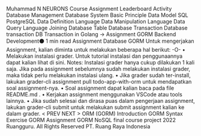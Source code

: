 
Muhammad N
NEURONS Course Assignment Leaderboard Activity
Database Management
Database System
Basic Principle
Data Model
SQL
PostgreSQL
Data Definition Language
Data Manipulation Language
Data Query Language
Joining Database Table
Database Transaction
Database transaction
DB Transaction in Golang →
Assignment GORM
Backend Development⚫ 1 min read
Assignment Database GORM
Untuk mengerjakan Assignment, kalian diminta untuk melakukan beberapa hal berikut:
-O-
• Melakukan instalasi grader. Untuk tutorial instalasi dan penggunaannya dapat kalian lihat di sini.
Notes: Instalasi grader hanya cukup dilakukan 1 kali saja. Jika pada assignment sebelumnya sudah melakukan instalasi grader, maka tidak perlu melakukan instalasi ulang.
• Jika grader sudah ter-install, lakukan grader-cli assignment pull todo-app-with-orm untuk mendapatkan soal assignment-nya.
• Soal assignment dapat kalian baca pada file README.md .
• Kerjakan assignment menggunakan VSCode atau tools lainnya.
• Jika sudah selesai dan dirasa puas dalam pengerjaan assignment, lakukan grader-cli submit untuk melakukan submit assignment kalian ke dalam grader.
< PREV
NEXT >
ORM (GORM)
Introduction
GORM Syntax
Exercise GORM
Assignment GORM
NoSQL
final course project
2022 Ruangguru. All Rights Reserved PT. Ruang Raya Indonesia